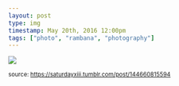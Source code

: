 ```yaml
---
layout: post
type: img
timestamp: May 20th, 2016 12:00pm
tags: ["photo", "rambana", "photography"]
---
```

<img src="https://saturdayxiii.github.io/media/144660815594.jpg"/>
  
<small>source: https://saturdayxiii.tumblr.com/post/144660815594</small>